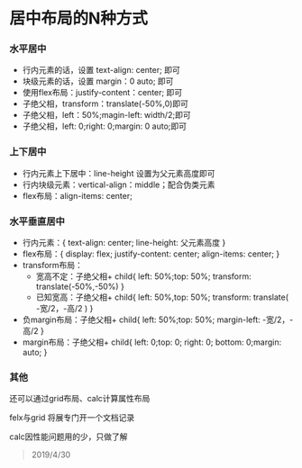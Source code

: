 # 居中布局的N种方式
### 水平居中
+ 行内元素的话，设置 text-align: center; 即可
+ 块级元素的话，设置 margin：0 auto; 即可
+ 使用flex布局：justify-content：center; 即可
+ 子绝父相，transform：translate(-50%,0)即可
+ 子绝父相，left：50%;magin-left: width/2;即可
+ 子绝父相，left: 0;right: 0;margin: 0 auto;即可

### 上下居中
+ 行内元素上下居中：line-height 设置为父元素高度即可
+ 行内块级元素：vertical-align：middle；配合伪类元素
+ flex布局：align-items: center;

### 水平垂直居中
+ 行内元素：{ text-align: center; line-height: 父元素高度 }
+ flex布局：{ display: flex; justify-content: center; align-items: center; }
+ transform布局： 
   + 宽高不定：子绝父相+ child{ left: 50%;top: 50%; transform: translate(-50%,-50%) }
   + 已知宽高：子绝父相+ child{ left: 50%,top: 50%; transform: translate( -宽/2，-高/2 ) }
+ 负margin布局：子绝父相+ child{ left: 50%;top: 50%; margin-left: -宽/2，-高/2 }
+ margin布局：子绝父相+ child{ left: 0;top: 0; right: 0; bottom: 0;margin: auto; }

### 其他
还可以通过grid布局、calc计算属性布局

felx与grid 将展专门开一个文档记录

calc因性能问题用的少，只做了解

> 2019/4/30